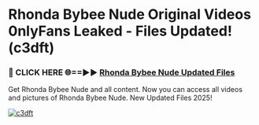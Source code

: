 # Rhonda Bybee Nude Original Videos 0nlyFans Leaked - Files Updated! (c3dft)

<h3>🔴 CLICK HERE 🌐==►► <a href="https://tinyurl.com/52m3yx9h" rel="nofollow">Rhonda Bybee Nude Updated Files</a></h3>

Get Rhonda Bybee Nude and all content. Now you can access all videos and pictures of Rhonda Bybee Nude. New Updated Files 2025!

[![c3dft](https://i.imgur.com/TnHtlc8.gif)](https://tinyurl.com/52m3yx9h)
